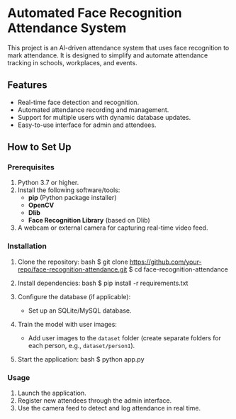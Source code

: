 # Automated Face Recognition Attendance System

This project is an AI-driven attendance system that uses face recognition to mark attendance. It is designed to simplify and automate attendance tracking in schools, workplaces, and events.

## Features
- Real-time face detection and recognition.
- Automated attendance recording and management.
- Support for multiple users with dynamic database updates.
- Easy-to-use interface for admin and attendees.

## How to Set Up

### Prerequisites
1. Python 3.7 or higher.
2. Install the following software/tools:
   - **pip** (Python package installer)
   - **OpenCV**
   - **Dlib**
   - **Face Recognition Library** (based on Dlib)
3. A webcam or external camera for capturing real-time video feed.

### Installation
1. Clone the repository:
   bash
   $ git clone https://github.com/your-repo/face-recognition-attendance.git
   $ cd face-recognition-attendance
   
2. Install dependencies:
   bash
   $ pip install -r requirements.txt
   
3. Configure the database (if applicable):
   - Set up an SQLite/MySQL database.

4. Train the model with user images:
   - Add user images to the `dataset` folder (create separate folders for each person, e.g., `dataset/person1`).

5. Start the application:
   bash
   $ python app.py

### Usage
1. Launch the application.
2. Register new attendees through the admin interface.
3. Use the camera feed to detect and log attendance in real time.
